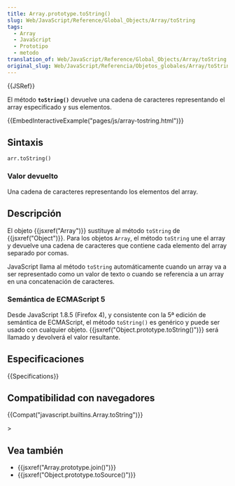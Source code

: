 ```yaml
---
title: Array.prototype.toString()
slug: Web/JavaScript/Reference/Global_Objects/Array/toString
tags:
  - Array
  - JavaScript
  - Prototipo
  - metodo
translation_of: Web/JavaScript/Reference/Global_Objects/Array/toString
original_slug: Web/JavaScript/Referencia/Objetos_globales/Array/toString
---
```


{{JSRef}}

El método **`toString()`** devuelve una cadena de caracteres representando el array especificado y sus elementos.

{{EmbedInteractiveExample("pages/js/array-tostring.html")}}

## Sintaxis

```
arr.toString()
```

### Valor devuelto

Una cadena de caracteres representando los elementos del array.

## Descripción

El objeto {{jsxref("Array")}} sustituye al método `toString` de {{jsxref("Object")}}. Para los objetos `Array`, el método `toString` une el array y devuelve una cadena de caracteres que contiene cada elemento del array separado por comas.

JavaScript llama al método `toString` automáticamente cuando un array va a ser representado como un valor de texto o cuando se referencia a un array en una concatenación de caracteres.

### Semántica de ECMAScript 5

Desde JavaScript 1.8.5 (Firefox 4), y consistente con la 5ª edición de semántica de ECMAScript, el método `toString()` es genérico y puede ser usado con cualquier objeto. {{jsxref("Object.prototype.toString()")}} será llamado y devolverá el valor resultante.

## Especificaciones

{{Specifications}}

## Compatibilidad con navegadores

{{Compat("javascript.builtins.Array.toString")}}

\>

## Vea también

- {{jsxref("Array.prototype.join()")}}
- {{jsxref("Object.prototype.toSource()")}}
